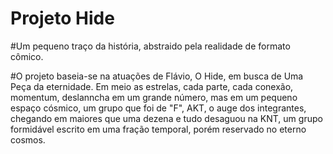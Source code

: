 # Projeto Hide

#Um pequeno traço da história, abstraido pela realidade de formato cômico.

#O projeto baseia-se na atuações de Flávio, O Hide, em busca de Uma Peça da eternidade.
Em meio as estrelas, cada parte, cada conexão, momentum, deslanncha em um grande número, mas em um pequeno espaço cósmico, um grupo que foi de "F", AKT, o auge dos integrantes, chegando em maiores que uma dezena e tudo desaguou na KNT, um grupo formidável escrito em uma fração temporal, porém reservado no eterno cosmos.
